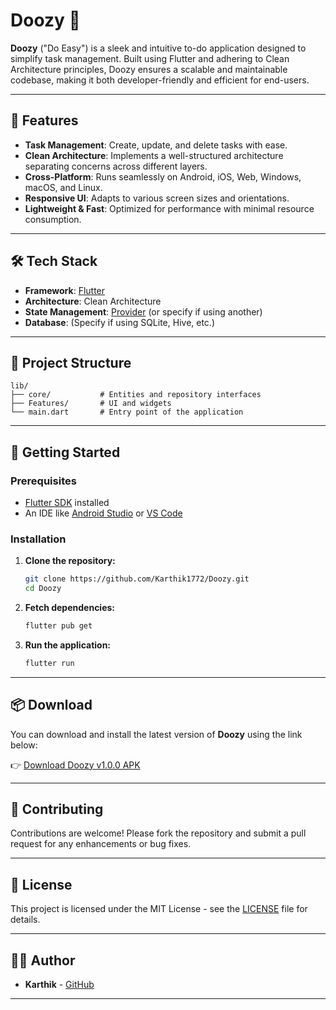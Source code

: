 # Doozy 📝

**Doozy** ("Do Easy") is a sleek and intuitive to-do application designed to simplify task management. Built using Flutter and adhering to Clean Architecture principles, Doozy ensures a scalable and maintainable codebase, making it both developer-friendly and efficient for end-users.

---

## 🚀 Features

- **Task Management**: Create, update, and delete tasks with ease.
- **Clean Architecture**: Implements a well-structured architecture separating concerns across different layers.
- **Cross-Platform**: Runs seamlessly on Android, iOS, Web, Windows, macOS, and Linux.
- **Responsive UI**: Adapts to various screen sizes and orientations.
- **Lightweight & Fast**: Optimized for performance with minimal resource consumption.

---

## 🛠️ Tech Stack

- **Framework**: [Flutter](https://flutter.dev/)
- **Architecture**: Clean Architecture
- **State Management**: [Provider](https://pub.dev/packages/provider) (or specify if using another)
- **Database**: (Specify if using SQLite, Hive, etc.)

---

## 📁 Project Structure

```
lib/
├── core/           # Entities and repository interfaces
├── Features/       # UI and widgets
└── main.dart       # Entry point of the application
```

---

## 🚧 Getting Started

### Prerequisites

- [Flutter SDK](https://flutter.dev/docs/get-started/install) installed
- An IDE like [Android Studio](https://developer.android.com/studio) or [VS Code](https://code.visualstudio.com/)

### Installation

1. **Clone the repository:**
   ```bash
   git clone https://github.com/Karthik1772/Doozy.git
   cd Doozy
   ```

2. **Fetch dependencies:**
   ```bash
   flutter pub get
   ```

3. **Run the application:**
   ```bash
   flutter run
   ```

---

## 📦 Download

You can download and install the latest version of **Doozy** using the link below:

👉 [Download Doozy v1.0.0 APK](https://github.com/Karthik1772/Doozy/releases/download/v1.0.0/Doozy.apk)

---

## 🤝 Contributing

Contributions are welcome! Please fork the repository and submit a pull request for any enhancements or bug fixes.

---

## 📄 License

This project is licensed under the MIT License - see the [LICENSE](LICENSE) file for details.

---

## 🙋‍♂️ Author

- **Karthik** - [GitHub](https://github.com/Karthik1772)

---